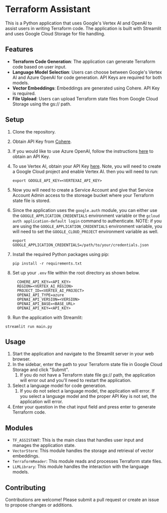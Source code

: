 # Terraform Assistant

This is a Python application that uses Google's Vertex AI and OpenAI to assist users in writing Terraform code. The application is built with Streamlit and uses Google Cloud Storage for file handling.

## Features

- **Terraform Code Generation**: The application can generate Terraform code based on user input.
- **Language Model Selection**: Users can choose between Google's Vertex AI and Azure OpenAI for code generation. API Keys are required for both models.
- **Vector Embeddings**: Embeddings are generated using Cohere. API Key is required.
- **File Upload**: Users can upload Terraform state files from Google Cloud Storage using the gs:// path.

## Setup

1. Clone the repository.
2. Obtain API Key from [Cohere](https://dashboard.cohere.com/).
3. If you would like to use Azure OpenAI, follow the instructions [here](https://python.langchain.com/docs/integrations/llms/azure_openai) to obtain an API Key.
4. To use Vertex AI, obtain your API Key [here](https://developers.generativeai.google/products/palm). Note, you will need to create a Google Cloud project and enable Vertex AI. then you will need to run:
   ```
   export GOOGLE_API_KEY=<VERTEXAI_API_KEY>
   ```
5. Now you will need to create a Service Account and give that Service Account Admin access to the storeage bucket where your Terraform state file is stored.
6. Since the application uses the `google.auth` module, you can either use the `GOOGLE_APPLICATION_CREDENTIALS` environment variable or the `gcloud auth application-default login` command to authenticate. NOTE: if you are using the `GOOGLE_APPLICATION_CREDENTIALS` environment variable, you will need to set the `GOOGLE_CLOUD_PROJECT` environment variable as well.
   ```
   export GOOGLE_APPLICATION_CREDENTIALS=/path/to/your/credentials.json
   ```
   
7. Install the required Python packages using pip:
   ```
   pip install -r requirements.txt
   ```
8. Set up your `.env` file within the root directory as shown below.
    ```
      COHERE_API_KEY=<API_KEY>
      REGION=<VERTEX_AI_REGION>
      PROJECT_ID=<VERTEX_AI_PROJECT>
      OPENAI_API_TYPE=azure
      OPENAI_API_VERSION=<VERSION>
      OPENAI_API_BASE=<BASE_URL>
      OPENAI_API_KEY=<API_KEY>
    ```
9.  Run the application with Streamlit:
   ```
   streamlit run main.py
   ```

## Usage

1. Start the application and navigate to the Streamlit server in your web browser.
2. In the sidebar, enter the path to your Terraform state file in Google Cloud Storage and click "Submit".
   1. If you do not have a Terraform state file gs:// path, the application will error out and you'll need to restart the application.
3. Select a language model for code generation.
   1. If you do not select a language model, the application will error. If you select a language model and the proper API Key is not set, the application will error.
4. Enter your question in the chat input field and press enter to generate Terraform code.

## Modules

- `TF_ASSISTANT`: This is the main class that handles user input and manages the application state.
- `VectorStore`: This module handles the storage and retrieval of vector embeddings.
- `TerraformReader`: This module reads and processes Terraform state files.
- `LLMLibrary`: This module handles the interaction with the language models.

## Contributing

Contributions are welcome! Please submit a pull request or create an issue to propose changes or additions.
